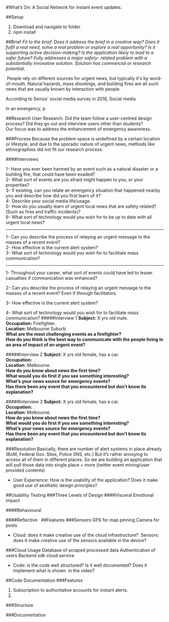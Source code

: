 #What’s On: A Social Network for instant event updates.

##Setup
1. Download and navigate to folder
2. npm install

##Brief
*Fit to the brief: Does it address the brief in a creative way? Does it fulfil a real need, solve a real problem or explore a real opportunity? Is it supporting active decision-making? Is the application likely to lead to a safer future? Fully addresses a major safety- related problem with a substantially innovative solution. Solution has commercial or research potential.*   

 People rely on different sources for urgent news, but typically it's by word-of-mouth. Natural hazards, mass shootings, and building fires are all such news that are usually known by interaction with people.

According to Sensis' social media survey in 2016, Social media

In an emergency, p

##Research
User Research: Did the team follow a user-centred design process? Did they go out and interview users other than students?  
Our focus was to address the enhancement of emergency awareness.



###Process
Because the problem space is undefined by a certain location or lifestyle, and due to the sporadic nature of urgent news, methods like ethnographies did not fit our research process.

####Interviews

1- Have you ever been harmed by an event such as a natural disaster or a building fire, that could have been evaded?  
2- What sort of events are you afraid might happen to you, or your properties?  
3- If existing, can you relate an emergency situation that happened nearby you and describe how did you first learn of it?    
4- Describe your social media life/usage.   
5- How do you usually learn of urgent local news that are safety related? (Such as fires and traffic incidents)?  
6- What sort of technology would you wish for to be up to date with all urgent local news?  


-----
1- Can you describe the process of relaying an urgent message to the masses of a recent event?  
2- How effective is the current alert system?  
3- What sort of technology would you wish for to facilitate mass communication?



---
1- Throughout your career, what sort of events could have led to lesser casualties if communication was enhanced?

2- Can you describe the process of relaying an urgent message to the masses of a recent event? Even if through facilitators.

3- How effective is the current alert system?

4- What sort of technology would you wish for to facilitate mass communication?
#####Interview 1
**Subject:** X yrs old male.  
**Occupation:** Firefighter.  
**Location:** Melbourne Suburb.  
**What are the most challenging events as a firefighter?**  
**How do you think is the best way to communicate with the people living in an area of impact of an urgent event?**  



#####Interview 2
**Subject:** X yrs old female, has a car.  
**Occupation:** .  
**Location:** Melbourne.  
**How do you know about news the first time?**  
**What would you do first if you see something interesting?**   
**What’s your news source for emergency events?**  
**Has there been any event that you encountered but don’t know its explanation?**

#####Interview 3
**Subject:** X yrs old female, has a car.  
**Occupation:** .  
**Location:** Melbourne.  
**How do you know about news the first time?**  
**What would you do first if you see something interesting?**   
**What’s your news source for emergency events?**  
**Has there been any event that you encountered but don’t know its explanation?**

###Resolution
Basically, there are number of alert systems in place already (BoM, Federal Gov. Sites, Police SNS, etc.)
But it’s rather annoying to access all of them in different places.
So we are building an application that will pull those data into single place + more (twitter event mining/user provided contents)

-  User Experience: How is the usability of the application? Does it make good use of aesthetic design principles?    

##Usability Testing
###Three Levels of Design
####Visceral
Emotional impact

####Behavioural

####Reflective
 
##Features
###Sensors
GPS for map pinning
Camera for posts
-  Cloud: does it make creative use of the cloud infrastructure?  Sensors: does it make creative use of the sensors available in the device?

###Cloud Usage
Database of scraped processed data
Authentication of users
Backend sdk cloud service

-  Code: is the code well structured? Is it well documented? Does it implement what is shown  in the video?

##Code Documentation
###Features
1. Subscription to authoritative accounts for instant alerts.
2.  

###Structure

###Documentation

